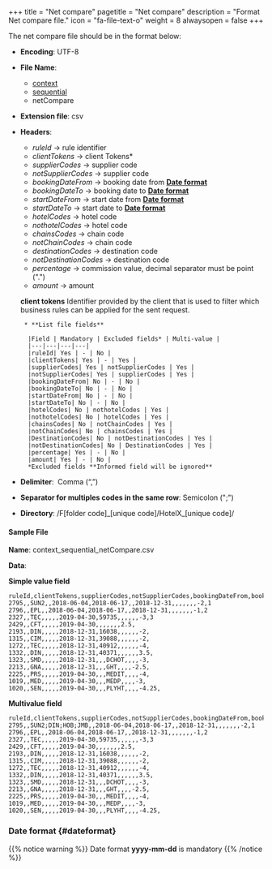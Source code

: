+++
title = "Net compare"
pagetitle = "Net compare"
description = "Format Net compare file."
icon = "fa-file-text-o"
weight = 8
alwaysopen = false
+++

The net compare file should be in the format below:

* **Encoding**: UTF-8
* **File Name**: 
    * [context](/hotelx/concepts/accesses-supplier-context/#context)
    * [sequential](/hotelx/plugins/entity_table_file/#sequential)
    * netCompare
* **Extension file**: csv
* **Headers**:
    * _ruleId_  → rule identifier
    * _clientTokens_  → client Tokens*
    * _supplierCodes_  → supplier code
    * _notSupplierCodes_  → supplier code
    * _bookingDateFrom_  → booking date from [**Date format**](/hotelx/plugins/format-files/commission#dateformat)
    * _bookingDateTo_   → booking date to [**Date format**](/hotelx/plugins/format-files/commission#dateformat)
    * _startDateFrom_  → start date from [**Date format**](/hotelx/plugins/format-files/commission#dateformat)
    * _startDateTo_  → start date to [**Date format**](/hotelx/plugins/format-files/commission#dateformat)
    * _hotelCodes_  → hotel code
    * _nothotelCodes_  → hotel code
    * _chainsCodes_  → chain code
    * _notChainCodes_  → chain code
    * _destinationCodes_  → destination code
    * _notDestinationCodes_  → destination code
    * _percentage_  → commission value, decimal separator must be point (".") 
    * _amount_  → amount  

    **client tokens** Identifier provided by the client that is used to filter which business rules can be applied for the sent request.
    
       * **List file fields** 
  
        |Field | Mandatory | Excluded fields* | Multi-value |
        |---|---|---|---|
        |ruleId| Yes | - | No |
        |clientTokens| Yes | - | Yes |
        |supplierCodes| Yes | notSupplierCodes | Yes |
        |notSupplierCodes| Yes | supplierCodes | Yes |
        |bookingDateFrom| No | - | No |
        |bookingDateTo| No | - | No |
        |startDateFrom| No | - | No |
        |startDateTo| No | - | No |
        |hotelCodes| No | nothotelCodes | Yes |
        |nothotelCodes| No | hotelCodes | Yes |
        |chainsCodes| No | notChainCodes | Yes |
        |notChainCodes| No | chainsCodes | Yes |
        |DestinationCodes| No | notDestinationCodes | Yes |
        |notDestinationCodes| No | DestinationCodes | Yes |
        |percentage| Yes | - | No |
        |amount| Yes | - | No |
        *Excluded fields **Informed field will be ignored**

* **Delimiter**:  Comma (“,”)
* **Separator for multiples codes in the same row**: Semicolon (";")
* **Directory**: /F[folder code]\_[unique code]/HotelX\_[unique code]/

#### Sample File

**Name**: context\_sequential_netCompare.csv

**Data**:

**Simple value field**
```csv
ruleId,clientTokens,supplierCodes,notSupplierCodes,bookingDateFrom,bookingDateTo,startDateFrom,startDateTo,hotelCodes,notHotelCodes,chainCodes,notChainCodes,destinationCodes,notDestinationCodes,percentage,amount
2795,,SUN2,,2018-06-04,2018-06-17,,2018-12-31,,,,,,,-2,1
2796,,EPL,,2018-06-04,2018-06-17,,2018-12-31,,,,,,,-1,2
2327,,TEC,,,,,2019-04-30,59735,,,,,,-3,3
2429,,CFT,,,,,2019-04-30,,,,,,,2.5,
2193,,DIN,,,,,2018-12-31,16038,,,,,,-2,
1315,,CIM,,,,,2018-12-31,39088,,,,,,-2,
1272,,TEC,,,,,2018-12-31,40912,,,,,,-4,
1332,,DIN,,,,,2018-12-31,40371,,,,,,3.5,
1323,,SMD,,,,,2018-12-31,,,DCHOT,,,,-3,
2213,,GNA,,,,,2018-12-31,,,GHT,,,,-2.5,
2225,,PRS,,,,,2019-04-30,,,MEDIT,,,,-4,
1019,,MED,,,,,2019-04-30,,,MEDP,,,,-3,
1020,,SEN,,,,,2019-04-30,,,PLYHT,,,,-4.25,
```

**Multivalue field**
```csv
ruleId,clientTokens,supplierCodes,notSupplierCodes,bookingDateFrom,bookingDateTo,startDateFrom,startDateTo,hotelCodes,notHotelCodes,chainCodes,notChainCodes,destinationCodes,notDestinationCodes,percentage,amount
2795,,SUN2;DIN;HOB;JMB,,2018-06-04,2018-06-17,,2018-12-31,,,,,,,-2,1
2796,,EPL,,2018-06-04,2018-06-17,,2018-12-31,,,,,,,-1,2
2327,,TEC,,,,,2019-04-30,59735,,,,,,-3,3
2429,,CFT,,,,,2019-04-30,,,,,,,2.5,
2193,,DIN,,,,,2018-12-31,16038,,,,,,-2,
1315,,CIM,,,,,2018-12-31,39088,,,,,,-2,
1272,,TEC,,,,,2018-12-31,40912,,,,,,-4,
1332,,DIN,,,,,2018-12-31,40371,,,,,,3.5,
1323,,SMD,,,,,2018-12-31,,,DCHOT,,,,-3,
2213,,GNA,,,,,2018-12-31,,,GHT,,,,-2.5,
2225,,PRS,,,,,2019-04-30,,,MEDIT,,,,-4,
1019,,MED,,,,,2019-04-30,,,MEDP,,,,-3,
1020,,SEN,,,,,2019-04-30,,,PLYHT,,,,-4.25,
```

### **Date format** {#dateformat}
{{% notice warning %}}
Date format **yyyy-mm-dd** is mandatory
{{% /notice %}}